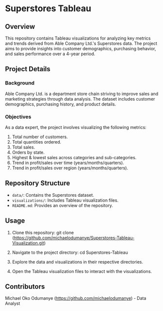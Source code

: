 # Superstores Tableau

## Overview
This repository contains Tableau visualizations for analyzing key metrics and trends derived from Able Company Ltd.'s Superstores data. The project aims to provide insights into customer demographics, purchasing behavior, and sales performance over a 4-year period.

## Project Details
### Background
Able Company Ltd. is a department store chain striving to improve sales and marketing strategies through data analysis. The dataset includes customer demographics, purchasing history, and product details.

### Objectives
As a data expert, the project involves visualizing the following metrics:

1. Total number of customers.
2. Total quantities ordered.
3. Total sales.
4. Orders by state.
5. Highest & lowest sales across categories and sub-categories.
6. Trend in profit/sales over time (years/months/quarters).
7. Trend in profit/sales over region (years/months/quarters).

## Repository Structure
- `data/`: Contains the Superstores dataset.
- `visualizations/`: Includes Tableau visualization files.
- `README.md`: Provides an overview of the repository.

## Usage
1. Clone this repository:
   git clone (https://github.com/michaelodumanye/Superstores-Tableau-Visualization.git)

2. Navigate to the project directory:
   cd Superstores-Tableau
   
3. Explore the data and visualizations in their respective directories.
  
4. Open the Tableau visualization files to interact with the visualizations.

## Contributors
Michael Oko Odumanye (https://github.com/michaelodumanye) - Data Analyst
